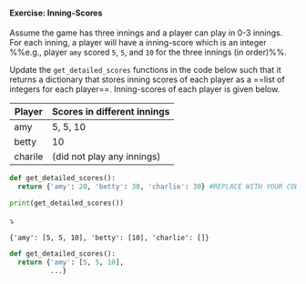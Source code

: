 #### Exercise: Inning-Scores

Assume the game has three innings and a player can play in 0-3 innings. For each inning, a player will have a inning-score which is an integer %%e.g., player `amy` scored `5`, `5`, and `10` for the three innings (in order)%%.

Update the `get_detailed_scores` functions in the code below such that it returns a dictionary that stores inning scores of each player as a ==list of integers for each player==. Inning-scores of each player is given below.

Player | Scores in different innings
-------|---------------------------
amy    | 5, 5, 10
betty  | 10
charile| (did not play any innings)

```python
def get_detailed_scores():
  return {'amy': 20, 'betty': 30, 'charlie': 30} #REPLACE WITH YOUR CODE! 

print(get_detailed_scores())
```
:arrow_heading_down:
```
{'amy': [5, 5, 10], 'betty': [10], 'charlie': []}
```

<panel type="seamless" header="%%:bulb: Partial solution%%">

```python
def get_detailed_scores():
  return {'amy': [5, 5, 10],
          ...}
```

</panel>